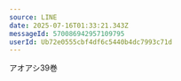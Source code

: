 ```yaml
---
source: LINE
date: 2025-07-16T01:33:21.343Z
messageId: 570086942957109795
userId: Ub72e0555cbf4df6c5440b4dc7993c71d
---
```


アオアシ39巻